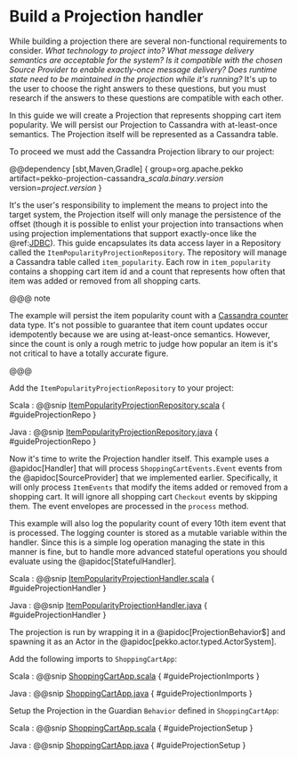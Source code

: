# Build a Projection handler

While building a projection there are several non-functional requirements to consider.
_What technology to project into? What message delivery semantics are acceptable for the system? Is it compatible with the chosen Source Provider to enable exactly-once message delivery? Does runtime state need to be maintained in the projection while it's running?_
It's up to the user to choose the right answers to these questions, but you must research if the answers to these questions are compatible with each other.

In this guide we will create a Projection that represents shopping cart item popularity.
We will persist our Projection to Cassandra with at-least-once semantics.
The Projection itself will be represented as a Cassandra table.

To proceed we must add the Cassandra Projection library to our project:

@@dependency [sbt,Maven,Gradle] {
group=org.apache.pekko
artifact=pekko-projection-cassandra_$scala.binary.version$
version=$project.version$
}

It's the user's responsibility to implement the means to project into the target system, the Projection itself will only manage the persistence of the offset (though it is possible to enlist your projection into transactions when using projection implementations that support exactly-once like the @ref:[JDBC](../jdbc.md)).
This guide encapsulates its data access layer in a Repository called the `ItemPopularityProjectionRepository`.
The repository will manage a Cassandra table called `item_popularity`.
Each row in `item_popularity` contains a shopping cart item id and a count that represents how often that item was added or removed from all shopping carts.

@@@ note

The example will persist the item popularity count with a [Cassandra counter](https://docs.datastax.com/en/cql-oss/3.x/cql/cql_reference/counter_type.html) data type.
It's not possible to guarantee that item count updates occur idempotently because we are using at-least-once semantics.
However, since the count is only a rough metric to judge how popular an item is it's not critical to have a totally accurate figure. 

@@@

Add the `ItemPopularityProjectionRepository` to your project:

Scala
:  @@snip [ItemPopularityProjectionRepository.scala](/examples/src/test/scala/docs/guide/ItemPopularityProjectionRepository.scala) { #guideProjectionRepo }

Java
:  @@snip [ItemPopularityProjectionRepository.java](/examples/src/test/java/jdocs/guide/ItemPopularityProjectionRepository.java) { #guideProjectionRepo }

Now it's time to write the Projection handler itself.
This example uses a @apidoc[Handler] that will process `ShoppingCartEvents.Event` events from the @apidoc[SourceProvider] that we implemented earlier.
Specifically, it will only process `ItemEvents` that modify the items added or removed from a shopping cart.
It will ignore all shopping cart `Checkout` events by skipping them.
The event envelopes are processed in the `process` method. 

This example will also log the popularity count of every 10th item event that is processed.
The logging counter is stored as a mutable variable within the handler.
Since this is a simple log operation managing the state in this manner is fine, but to handle more advanced stateful operations you should evaluate using the @apidoc[StatefulHandler].

Scala
:  @@snip [ItemPopularityProjectionHandler.scala](/examples/src/test/scala/docs/guide/ItemPopularityProjectionHandler.scala) { #guideProjectionHandler }

Java
:  @@snip [ItemPopularityProjectionHandler.java](/examples/src/test/java/jdocs/guide/ItemPopularityProjectionHandler.java) { #guideProjectionHandler }

The projection is run by wrapping it in a @apidoc[ProjectionBehavior$] and spawning it as an Actor in the @apidoc[pekko.actor.typed.ActorSystem].

Add the following imports to `ShoppingCartApp`:

Scala
:  @@snip [ShoppingCartApp.scala](/examples/src/test/scala/docs/guide/ShoppingCartApp.scala) { #guideProjectionImports }

Java
:  @@snip [ShoppingCartApp.java](/examples/src/test/java/jdocs/guide/ShoppingCartApp.java) { #guideProjectionImports }

Setup the Projection in the Guardian `Behavior` defined in `ShoppingCartApp`:

Scala
:  @@snip [ShoppingCartApp.scala](/examples/src/test/scala/docs/guide/ShoppingCartApp.scala) { #guideProjectionSetup }

Java
:  @@snip [ShoppingCartApp.java](/examples/src/test/java/jdocs/guide/ShoppingCartApp.java) { #guideProjectionSetup }
